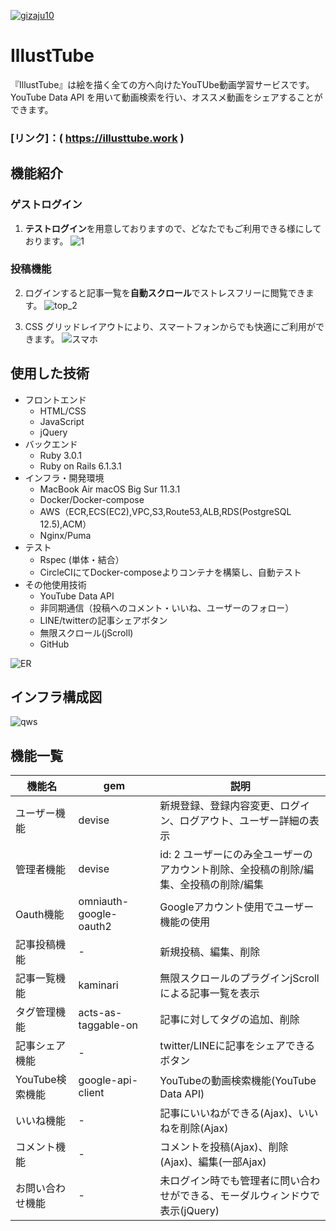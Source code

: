 [![gizaju10](https://circleci.com/gh/gizaju10/illustrations.svg?style=svg)](https://circleci.com/gh/gizaju10/illustrations)

# IllustTube
『IllustTube』は絵を描く全ての方へ向けたYouTUbe動画学習サービスです。  
YouTube Data API を用いて動画検索を行い、オススメ動画をシェアすることができます。

###  [リンク]：( https://illusttube.work )

## 機能紹介
### ゲストログイン

1. <strong>テストログイン</strong>を用意しておりますので、どなたでもご利用できる様にしております。
![1](https://user-images.githubusercontent.com/60719889/119712352-765dd000-be9b-11eb-8129-a6ded62c1810.png)

### 投稿機能




2. ログインすると記事一覧を<strong>自動スクロール</strong>でストレスフリーに閲覧できます。
![top_2](https://github.com/gizaju10/images/blob/main/%E3%83%AD%E3%82%B0%E3%82%A4%E3%83%B3_PC.gif)

3. CSS グリッドレイアウトにより、スマートフォンからでも快適にご利用ができます。
![スマホ](https://github.com/gizaju10/images/blob/main/%E3%82%B9%E3%83%9E%E3%83%9B.gif)

## 使用した技術
* フロントエンド
  * HTML/CSS
  * JavaScript
  * jQuery
* バックエンド
  * Ruby 3.0.1
  * Ruby on Rails 6.1.3.1
* インフラ・開発環境
  * MacBook Air macOS Big Sur 11.3.1
  * Docker/Docker-compose
  * AWS（ECR,ECS(EC2),VPC,S3,Route53,ALB,RDS(PostgreSQL 12.5),ACM）
  * Nginx/Puma
* テスト
  * Rspec (単体・結合）
  * CircleCIにてDocker-composeよりコンテナを構築し、自動テスト
* その他使用技術
  * YouTube Data API
  * 非同期通信（投稿へのコメント・いいね、ユーザーのフォロー）
  * LINE/twitterの記事シェアボタン
  * 無限スクロール(jScroll)
  * GitHub

![ER](https://user-images.githubusercontent.com/60719889/119190379-3a4ff700-bab8-11eb-9e17-0d372b9f9e0d.png)

## インフラ構成図
![qws](https://user-images.githubusercontent.com/60719889/119190394-420f9b80-bab8-11eb-83bb-229f30a1c327.png)

## 機能一覧
| 機能名 | gem | 説明 |
| ---- | ---- | ---- |
| ユーザー機能 | devise | 新規登録、登録内容変更、ログイン、ログアウト、ユーザー詳細の表示 |
| 管理者機能 | devise | id: 2 ユーザーにのみ全ユーザーのアカウント削除、全投稿の削除/編集、全投稿の削除/編集|
| Oauth機能  | omniauth-google-oauth2 | Googleアカウント使用でユーザー機能の使用 |
| 記事投稿機能 | - | 新規投稿、編集、削除 |
| 記事一覧機能 | kaminari | 無限スクロールのプラグインjScrollによる記事一覧を表示 |
| タグ管理機能 | acts-as-taggable-on | 記事に対してタグの追加、削除 |
| 記事シェア機能 | - | twitter/LINEに記事をシェアできるボタン |
| YouTube検索機能 | google-api-client | YouTubeの動画検索機能(YouTube Data API)|
| いいね機能 | - | 記事にいいねができる(Ajax)、いいねを削除(Ajax) |
| コメント機能 | - | コメントを投稿(Ajax)、削除(Ajax)、編集(一部Ajax) |
| お問い合わせ機能 | - | 未ログイン時でも管理者に問い合わせができる、モーダルウィンドウで表示(jQuery) |
